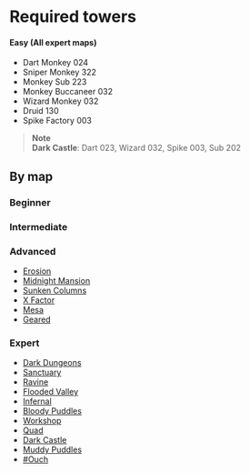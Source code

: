 # Required towers

#### Easy (All expert maps)
- Dart Monkey 024
- Sniper Monkey 322
- Monkey Sub 223
- Monkey Buccaneer 032
- Wizard Monkey 032
- Druid 130
- Spike Factory 003

> **Note**  
> **Dark Castle**: Dart 023, Wizard 032, Spike 003, Sub 202  

## By map

### Beginner

### Intermediate

### Advanced
- [Erosion](/docs/maps/advanced/erosion.md)
- [Midnight Mansion](/docs/maps/advanced/midnight_mansion.md)
- [Sunken Columns](/docs/maps/advanced/sunken_columns.md)
- [X Factor](/docs/maps/advanced/x_factor.md)
- [Mesa](/docs/maps/advanced/mesa.md)
- [Geared](/docs/maps/advanced/geared.md)

### Expert
- [Dark Dungeons](/docs/maps/expert/dark_dungeons.md)
- [Sanctuary](/docs/maps/expert/sanctuary.md)
- [Ravine](/docs/maps/expert/ravine.md)
- [Flooded Valley](/docs/maps/expert/flooded_valley.md)
- [Infernal](/docs/maps/expert/infernal.md)
- [Bloody Puddles](/docs/maps/expert/bloody_puddles.md)
- [Workshop](/docs/maps/expert/workshop.md)
- [Quad](/docs/maps/expert/quad.md)
- [Dark Castle](/docs/maps/expert/dark_castle.md)
- [Muddy Puddles](/docs/maps/expert/muddy_puddles.md)
- [#Ouch](/docs/maps/expert/ouch.md)
